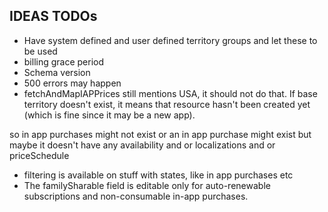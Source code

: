 ## IDEAS TODOs

- Have system defined and user defined territory groups and let these to be used
- billing grace period
- Schema version
- 500 errors may happen
- fetchAndMapIAPPrices still mentions USA, it should not do that. If base territory doesn't exist, it means that resource hasn't been created yet (which is fine since it may be a new app).

so in app purchases might not exist
or an in app purchase might exist but maybe it doesn't have any availability and or localizations and or priceSchedule

- filtering is available on stuff with states, like in app purchases etc
- The familySharable field is editable only for auto-renewable subscriptions and non-consumable in-app purchases.
